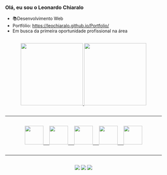### Olá, eu sou o Leonardo Chiaralo

- 📚Desenvolvimento Web
- Portfólio: https://leochiaralo.github.io/Portfolio/
- Em busca da primeira oportunidade profissional na área

</br>
<div align="center">
  <a href="https://github.com/LeoChiaralo">
  <img height="200em" src="https://github-readme-stats.vercel.app/api?username=LeoChiaralo&show_icons=true&theme=tokyonight" />
  <img height="200em" src="https://github-readme-stats.vercel.app/api/top-langs/?username=LeoChiaralo&show_icons=true&theme=tokyonight" />
</div>
</br>
    
<hr>
    
</br>
<div align="center">
  <img heigth="100" width="60" src="https://cdn.jsdelivr.net/gh/devicons/devicon/icons/css3/css3-original.svg" />
  &nbsp;
  &nbsp;
  <img heigth="100" width="60" src="https://cdn.jsdelivr.net/gh/devicons/devicon/icons/html5/html5-original.svg" />
  &nbsp;
  &nbsp;
  <img heigth="100" width="60" src="https://cdn.jsdelivr.net/gh/devicons/devicon/icons/javascript/javascript-original.svg" />
  &nbsp;
  &nbsp;
  <img heigth="100" width="60" src="https://cdn.jsdelivr.net/gh/devicons/devicon/icons/sass/sass-original.svg" />
  &nbsp;
  &nbsp;
  <img heigth="100" width="60" src="https://cdn.jsdelivr.net/gh/devicons/devicon/icons/bootstrap/bootstrap-original.svg" />
</div>
</br>
  
<hr>
  
</br>
<div align="center">
  <a href="https://www.linkedin.com/in/leonardochiaralo/"><img src="https://img.shields.io/badge/LinkedIn-0077B5?style=for-the-badge&logo=linkedin&logoColor=white" /><a/>
  <a href="https://www.instagram.com/leonardo_chiaralo/"><img src="https://img.shields.io/badge/Instagram-E4405F?style=for-the-badge&logo=instagram&logoColor=white" /><a/>
  <a href="https://twitter.com/LChiaralo"><img src="https://img.shields.io/badge/Twitter-1DA1F2?style=for-the-badge&logo=twitter&logoColor=white" /><a/>
</div>
